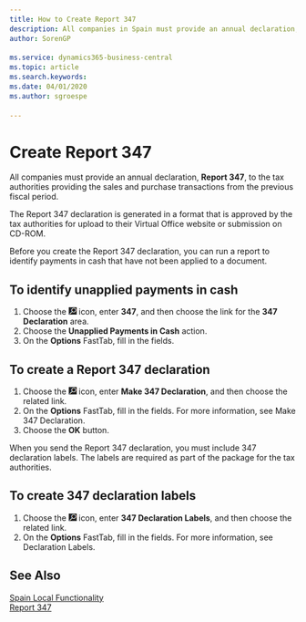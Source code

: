 ```yaml
---
title: How to Create Report 347
description: All companies in Spain must provide an annual declaration, Report 347, to the tax authorities providing the sales and purchase transactions from the previous fiscal period.
author: SorenGP

ms.service: dynamics365-business-central
ms.topic: article
ms.search.keywords:
ms.date: 04/01/2020
ms.author: sgroespe

---
```

# Create Report 347
All companies must provide an annual declaration, **Report 347**, to the tax authorities providing the sales and purchase transactions from the previous fiscal period.  

The Report 347 declaration is generated in a format that is approved by the tax authorities for upload to their Virtual Office website or submission on CD-ROM.  

Before you create the Report 347 declaration, you can run a report to identify payments in cash that have not been applied to a document.  

## To identify unapplied payments in cash  

1.  Choose the ![Search for Page or Report](../../media/ui-search/search_small.png "Search for Page or Report icon") icon, enter **347**, and then choose the link for the **347 Declaration** area.  
2.  Choose the **Unapplied Payments in Cash** action.  
3.  On the **Options** FastTab, fill in the fields.  

## To create a Report 347 declaration  

1.  Choose the ![Search for Page or Report](../../media/ui-search/search_small.png "Search for Page or Report icon") icon, enter **Make 347 Declaration**, and then choose the related link.  
2.  On the **Options** FastTab, fill in the fields. For more information, see Make 347 Declaration.  
3.  Choose the **OK** button.  

When you send the Report 347 declaration, you must include 347 declaration labels. The labels are required as part of the package for the tax authorities.  

## To create 347 declaration labels  

1.  Choose the ![Search for Page or Report](../../media/ui-search/search_small.png "Search for Page or Report icon") icon, enter **347 Declaration Labels**, and then choose the related link.  
2.  On the **Options** FastTab, fill in the fields. For more information, see Declaration Labels.  

## See Also  
 [Spain Local Functionality](spain-local-functionality.md)   
 [Report 347](report-347.md)
